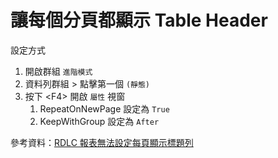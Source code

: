 # 讓每個分頁都顯示 Table Header

設定方式

1. 開啟群組 `進階模式`
1. 資料列群組 > 點擊第一個 `(靜態)`
1. 按下 \<F4> 開啟 `屬性` 視窗
    1. RepeatOnNewPage 設定為 `True`
    1. KeepWithGroup 設定為 `After`

參考資料：[RDLC 報表無法設定每頁顯示標題列](https://blog.darkthread.net/blog/rdlc-repeat-header-each-page/)